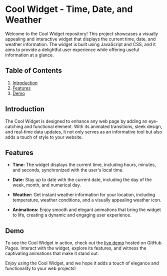 # Cool Widget - Time, Date, and Weather

Welcome to the Cool Widget repository! This project showcases a visually appealing and interactive widget that displays the current time, date, and weather information. The widget is built using JavaScript and CSS, and it aims to provide a delightful user experience while offering useful information at a glance.

## Table of Contents

1. [Introduction](#introduction)
2. [Features](#features)
3. [Demo](#demo)

## Introduction

The Cool Widget is designed to enhance any web page by adding an eye-catching and functional element. With its animated transitions, sleek design, and real-time data updates, it not only serves as an informative tool but also adds a touch of style to your website.

## Features

- **Time:** The widget displays the current time, including hours, minutes, and seconds, synchronized with the user's local time.

- **Date:** Stay up to date with the current date, including the day of the week, month, and numerical day.

- **Weather:** Get instant weather information for your location, including temperature, weather conditions, and a visually appealing weather icon.

- **Animations:** Enjoy smooth and elegant animations that bring the widget to life, creating a dynamic and engaging user experience.

## Demo

To see the Cool Widget in action, check out the [live demo](https://ayushjaipuriyar.github.io/experimental/) hosted on GitHub Pages. Interact with the widget, explore its features, and witness the captivating animations that make it stand out.



Enjoy using the Cool Widget, and we hope it adds a touch of elegance and functionality to your web projects!
